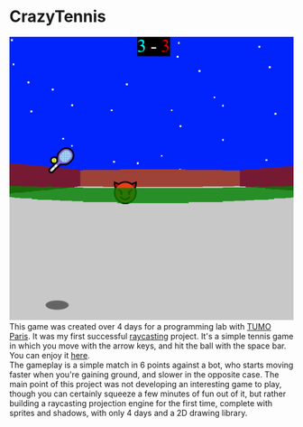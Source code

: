 # CrazyTennis
![In-game screenshot](CrazyTennis.png)  
This game was created over 4 days for a programming lab with [TUMO Paris](https://paris.tumo.fr/). It was my first successful [raycasting](https://en.wikipedia.org/wiki/Ray_casting) project. It's a simple tennis game in which you move with the arrow keys, and hit the ball with the space bar.  
You can enjoy it [here](https://editor.p5js.org/come.d/sketches/q0zRkDT85).  
The gameplay is a simple match in 6 points against a bot, who starts moving faster when you're gaining ground, and slower in the opposite case. The main point of this project was not developing an interesting game to play, though you can certainly squeeze a few minutes of fun out of it, but rather building a raycasting projection engine for the first time, complete with sprites and shadows, with only 4 days and a 2D drawing library.
